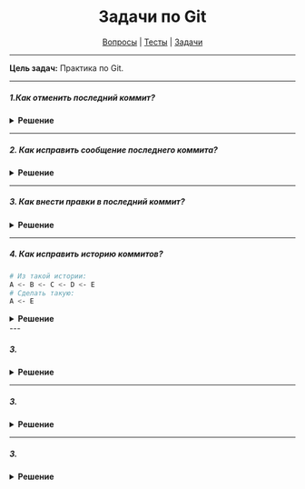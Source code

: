 <div align="center">

# Задачи по Git

[Вопросы](https://github.com/dollaween/javascript-questions)
|
[Тесты](https://github.com/dollaween/javascript-tests)
|
[Задачи](https://github.com/dollaween/javascript-tasks)

</div>

---

**Цель задач:** Практика по Git.

---

##### 1.Как отменить последний коммит?

<details><summary><b>Решение</b></summary>
<p>

```bash
git commit -m 'Commit with mistake'   # допустим, мы сделали такой коммит с ошибкой
git reset HEAD~
# [отредактировать файлы, по необходимости]
git add .
git commit -c ORIG_HEAD               # используем предыдущее сообщение коммита
```

</p>
</details>

---

##### 2. Как исправить сообщение последнего коммита?

<details><summary><b>Решение</b></summary>
<p>

```bash
git commit --amend
```

</p>
</details>

---

##### 3. Как внести правки в последний коммит?

<details><summary><b>Решение</b></summary>
<p>

```bash
# [сделать правки]
git commit --amend

# если сообщение коммита менять не нужно, то:
git commit --amend --no-edit
```

</p>
</details>

---

##### 4. Как исправить историю коммитов?

```bash
# Из такой истории:
A <- B <- C <- D <- E
# Сделать такую:
A <- E
```

<details><summary><b>Решение</b></summary>
<p>

```bash
```

</p>
</details>
---

##### 3. 

<details><summary><b>Решение</b></summary>
<p>

```bash
```

</p>
</details>

---

##### 3. 

<details><summary><b>Решение</b></summary>
<p>

```bash
```

</p>
</details>

---

##### 3. 

<details><summary><b>Решение</b></summary>
<p>

```bash
```

</p>
</details>
